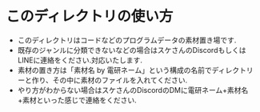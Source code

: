 # このディレクトリの使い方
- このディレクトリはコードなどのプログラムデータの素材置き場です.
- 既存のジャンルに分類できないなどの場合はスケさんのDiscordもしくはLINEに連絡をください.対応いたします.
- 素材の置き方は「素材名 by 電研ネーム」という構成の名前でディレクトリーと作り、その中に素材のファイルを入れてください.
- やり方がわからない場合はスケさんのDiscordのDMに電研ネーム+素材名+素材といった感じで連絡をください.
